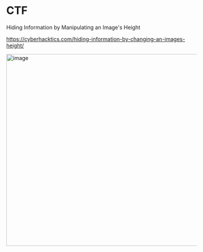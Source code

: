 # CTF


Hiding Information by Manipulating an Image's Height

https://cyberhacktics.com/hiding-information-by-changing-an-images-height/

<img width="507" alt="image" src="https://user-images.githubusercontent.com/79740895/233787893-0e095697-c970-4d01-b6f2-382093ba94bb.png">


